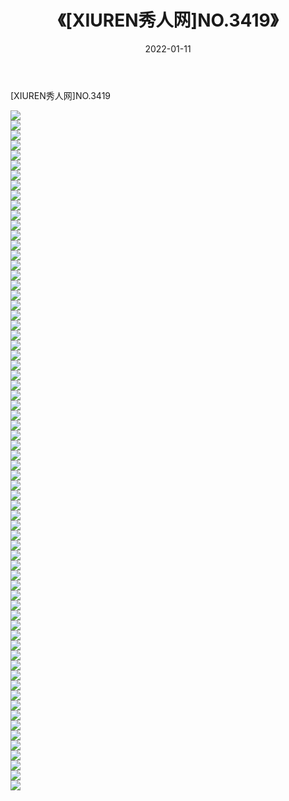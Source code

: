 ﻿---
layout: post
title:  《[XIUREN秀人网]NO.3419》
date:   2022-01-11
img: http://img.660000.xyz/Sharelink/秀人网/秀人网第04部分/[XIUREN秀人网]NO.3419/000.jpg
categories: [美女, 清纯, 唯美]
---

[XIUREN秀人网]NO.3419

 ![](http://img.660000.xyz/Sharelink/秀人网/秀人网第04部分/[XIUREN秀人网]NO.3419/001.jpg) <br>![](http://img.660000.xyz/Sharelink/秀人网/秀人网第04部分/[XIUREN秀人网]NO.3419/002.jpg) <br>![](http://img.660000.xyz/Sharelink/秀人网/秀人网第04部分/[XIUREN秀人网]NO.3419/003.jpg) <br>![](http://img.660000.xyz/Sharelink/秀人网/秀人网第04部分/[XIUREN秀人网]NO.3419/004.jpg) <br>![](http://img.660000.xyz/Sharelink/秀人网/秀人网第04部分/[XIUREN秀人网]NO.3419/005.jpg) <br>![](http://img.660000.xyz/Sharelink/秀人网/秀人网第04部分/[XIUREN秀人网]NO.3419/006.jpg) <br>![](http://img.660000.xyz/Sharelink/秀人网/秀人网第04部分/[XIUREN秀人网]NO.3419/007.jpg) <br>![](http://img.660000.xyz/Sharelink/秀人网/秀人网第04部分/[XIUREN秀人网]NO.3419/008.jpg) <br>![](http://img.660000.xyz/Sharelink/秀人网/秀人网第04部分/[XIUREN秀人网]NO.3419/009.jpg) <br>![](http://img.660000.xyz/Sharelink/秀人网/秀人网第04部分/[XIUREN秀人网]NO.3419/010.jpg) <br>![](http://img.660000.xyz/Sharelink/秀人网/秀人网第04部分/[XIUREN秀人网]NO.3419/011.jpg) <br>![](http://img.660000.xyz/Sharelink/秀人网/秀人网第04部分/[XIUREN秀人网]NO.3419/012.jpg) <br>![](http://img.660000.xyz/Sharelink/秀人网/秀人网第04部分/[XIUREN秀人网]NO.3419/013.jpg) <br>![](http://img.660000.xyz/Sharelink/秀人网/秀人网第04部分/[XIUREN秀人网]NO.3419/014.jpg) <br>![](http://img.660000.xyz/Sharelink/秀人网/秀人网第04部分/[XIUREN秀人网]NO.3419/015.jpg) <br>![](http://img.660000.xyz/Sharelink/秀人网/秀人网第04部分/[XIUREN秀人网]NO.3419/016.jpg) <br>![](http://img.660000.xyz/Sharelink/秀人网/秀人网第04部分/[XIUREN秀人网]NO.3419/017.jpg) <br>![](http://img.660000.xyz/Sharelink/秀人网/秀人网第04部分/[XIUREN秀人网]NO.3419/018.jpg) <br>![](http://img.660000.xyz/Sharelink/秀人网/秀人网第04部分/[XIUREN秀人网]NO.3419/019.jpg) <br>![](http://img.660000.xyz/Sharelink/秀人网/秀人网第04部分/[XIUREN秀人网]NO.3419/020.jpg) <br>![](http://img.660000.xyz/Sharelink/秀人网/秀人网第04部分/[XIUREN秀人网]NO.3419/021.jpg) <br>![](http://img.660000.xyz/Sharelink/秀人网/秀人网第04部分/[XIUREN秀人网]NO.3419/022.jpg) <br>![](http://img.660000.xyz/Sharelink/秀人网/秀人网第04部分/[XIUREN秀人网]NO.3419/023.jpg) <br>![](http://img.660000.xyz/Sharelink/秀人网/秀人网第04部分/[XIUREN秀人网]NO.3419/024.jpg) <br>![](http://img.660000.xyz/Sharelink/秀人网/秀人网第04部分/[XIUREN秀人网]NO.3419/025.jpg) <br>![](http://img.660000.xyz/Sharelink/秀人网/秀人网第04部分/[XIUREN秀人网]NO.3419/026.jpg) <br>![](http://img.660000.xyz/Sharelink/秀人网/秀人网第04部分/[XIUREN秀人网]NO.3419/027.jpg) <br>![](http://img.660000.xyz/Sharelink/秀人网/秀人网第04部分/[XIUREN秀人网]NO.3419/028.jpg) <br>![](http://img.660000.xyz/Sharelink/秀人网/秀人网第04部分/[XIUREN秀人网]NO.3419/029.jpg) <br>![](http://img.660000.xyz/Sharelink/秀人网/秀人网第04部分/[XIUREN秀人网]NO.3419/030.jpg) <br>![](http://img.660000.xyz/Sharelink/秀人网/秀人网第04部分/[XIUREN秀人网]NO.3419/031.jpg) <br>![](http://img.660000.xyz/Sharelink/秀人网/秀人网第04部分/[XIUREN秀人网]NO.3419/032.jpg) <br>![](http://img.660000.xyz/Sharelink/秀人网/秀人网第04部分/[XIUREN秀人网]NO.3419/033.jpg) <br>![](http://img.660000.xyz/Sharelink/秀人网/秀人网第04部分/[XIUREN秀人网]NO.3419/034.jpg) <br>![](http://img.660000.xyz/Sharelink/秀人网/秀人网第04部分/[XIUREN秀人网]NO.3419/035.jpg) <br>![](http://img.660000.xyz/Sharelink/秀人网/秀人网第04部分/[XIUREN秀人网]NO.3419/036.jpg) <br>![](http://img.660000.xyz/Sharelink/秀人网/秀人网第04部分/[XIUREN秀人网]NO.3419/037.jpg) <br>![](http://img.660000.xyz/Sharelink/秀人网/秀人网第04部分/[XIUREN秀人网]NO.3419/038.jpg) <br>![](http://img.660000.xyz/Sharelink/秀人网/秀人网第04部分/[XIUREN秀人网]NO.3419/039.jpg) <br>![](http://img.660000.xyz/Sharelink/秀人网/秀人网第04部分/[XIUREN秀人网]NO.3419/040.jpg) <br>![](http://img.660000.xyz/Sharelink/秀人网/秀人网第04部分/[XIUREN秀人网]NO.3419/041.jpg) <br>![](http://img.660000.xyz/Sharelink/秀人网/秀人网第04部分/[XIUREN秀人网]NO.3419/042.jpg) <br>![](http://img.660000.xyz/Sharelink/秀人网/秀人网第04部分/[XIUREN秀人网]NO.3419/043.jpg) <br>![](http://img.660000.xyz/Sharelink/秀人网/秀人网第04部分/[XIUREN秀人网]NO.3419/044.jpg) <br>![](http://img.660000.xyz/Sharelink/秀人网/秀人网第04部分/[XIUREN秀人网]NO.3419/045.jpg) <br>![](http://img.660000.xyz/Sharelink/秀人网/秀人网第04部分/[XIUREN秀人网]NO.3419/046.jpg) <br>![](http://img.660000.xyz/Sharelink/秀人网/秀人网第04部分/[XIUREN秀人网]NO.3419/047.jpg) <br>![](http://img.660000.xyz/Sharelink/秀人网/秀人网第04部分/[XIUREN秀人网]NO.3419/048.jpg) <br>![](http://img.660000.xyz/Sharelink/秀人网/秀人网第04部分/[XIUREN秀人网]NO.3419/049.jpg) <br>![](http://img.660000.xyz/Sharelink/秀人网/秀人网第04部分/[XIUREN秀人网]NO.3419/050.jpg) <br>![](http://img.660000.xyz/Sharelink/秀人网/秀人网第04部分/[XIUREN秀人网]NO.3419/051.jpg) <br>![](http://img.660000.xyz/Sharelink/秀人网/秀人网第04部分/[XIUREN秀人网]NO.3419/052.jpg) <br>![](http://img.660000.xyz/Sharelink/秀人网/秀人网第04部分/[XIUREN秀人网]NO.3419/053.jpg) <br>![](http://img.660000.xyz/Sharelink/秀人网/秀人网第04部分/[XIUREN秀人网]NO.3419/054.jpg) <br>![](http://img.660000.xyz/Sharelink/秀人网/秀人网第04部分/[XIUREN秀人网]NO.3419/055.jpg) <br>![](http://img.660000.xyz/Sharelink/秀人网/秀人网第04部分/[XIUREN秀人网]NO.3419/056.jpg) <br>![](http://img.660000.xyz/Sharelink/秀人网/秀人网第04部分/[XIUREN秀人网]NO.3419/057.jpg) <br>![](http://img.660000.xyz/Sharelink/秀人网/秀人网第04部分/[XIUREN秀人网]NO.3419/058.jpg) <br>![](http://img.660000.xyz/Sharelink/秀人网/秀人网第04部分/[XIUREN秀人网]NO.3419/059.jpg) <br>![](http://img.660000.xyz/Sharelink/秀人网/秀人网第04部分/[XIUREN秀人网]NO.3419/060.jpg) <br>![](http://img.660000.xyz/Sharelink/秀人网/秀人网第04部分/[XIUREN秀人网]NO.3419/061.jpg) <br>![](http://img.660000.xyz/Sharelink/秀人网/秀人网第04部分/[XIUREN秀人网]NO.3419/062.jpg) <br>![](http://img.660000.xyz/Sharelink/秀人网/秀人网第04部分/[XIUREN秀人网]NO.3419/063.jpg) <br>![](http://img.660000.xyz/Sharelink/秀人网/秀人网第04部分/[XIUREN秀人网]NO.3419/064.jpg) <br>![](http://img.660000.xyz/Sharelink/秀人网/秀人网第04部分/[XIUREN秀人网]NO.3419/065.jpg) <br>![](http://img.660000.xyz/Sharelink/秀人网/秀人网第04部分/[XIUREN秀人网]NO.3419/066.jpg) <br>![](http://img.660000.xyz/Sharelink/秀人网/秀人网第04部分/[XIUREN秀人网]NO.3419/067.jpg) <br>![](http://img.660000.xyz/Sharelink/秀人网/秀人网第04部分/[XIUREN秀人网]NO.3419/068.jpg) <br>